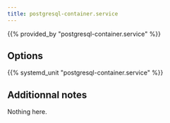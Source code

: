 ```yaml
---
title: postgresql-container.service
---
```


{{% provided_by "postgresql-container.service" %}}

## Options

{{% systemd_unit "postgresql-container.service" %}}

## Additionnal notes

Nothing here.